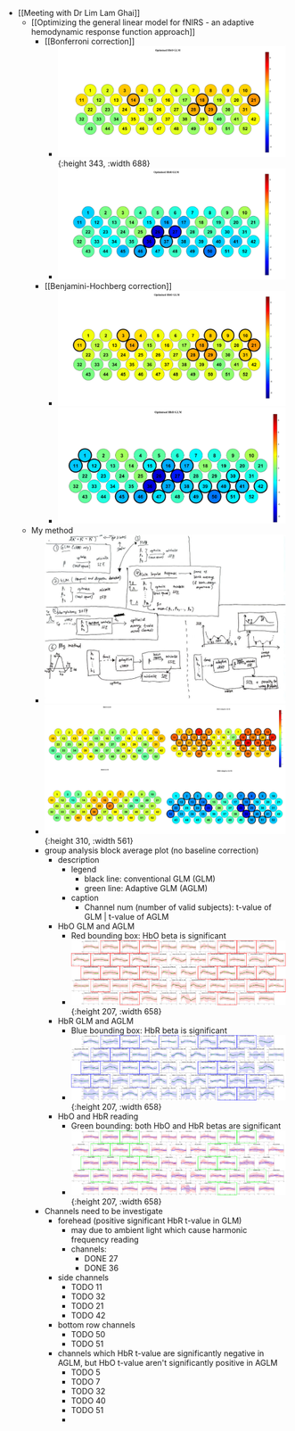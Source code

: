 - [[Meeting with Dr Lim Lam Ghai]]
	- [[Optimizing the general linear model for fNIRS - an adaptive hemodynamic response function approach]]
		- [[Bonferroni correction]]
			- ![image.png](../assets/image_1744758756266_0.png){:height 343, :width 688}
			- ![image.png](../assets/image_1744758746125_0.png)
		- [[Benjamini-Hochberg correction]]
			- ![image.png](../assets/image_1744758815367_0.png)
			- ![image.png](../assets/image_1744758803449_0.png)
	- My method
		- ![12ffa493-8373-47f2-84f1-57c94441ef50.jpg](../assets/12ffa493-8373-47f2-84f1-57c94441ef50_1744767002392_0.jpg)
		- ![journal1-2D_plot.jpg](../assets/journal1-2D_plot_1744759269021_0.jpg){:height 310, :width 561}
		- group analysis block average plot (no baseline correction)
			- description
				- legend
					- black line: conventional GLM (GLM)
					- green line: Adaptive GLM (AGLM)
				- caption
					- Channel num (number of valid subjects): t-value of GLM | t-value of AGLM
			- HbO GLM and AGLM
				- Red bounding box: HbO beta is significant
				- ![combined_image_highlighted.png](../assets/combined_image_highlighted_1744758160503_0.png){:height 207, :width 658}
			- HbR GLM and AGLM
				- Blue bounding box: HbR beta is significant
				- ![combined_image_highlighted.png](../assets/combined_image_highlighted_1744758228344_0.png){:height 207, :width 658}
			- HbO and HbR reading
				- Green bounding: both HbO and HbR betas are significant
				- ![combined_image_highlighted.png](../assets/combined_image_highlighted_1744758255924_0.png){:height 207, :width 658}
		- Channels need to be investigate
			- forehead (positive significant HbR t-value in GLM)
				- may due to ambient light which cause harmonic frequency reading
				- channels:
					- DONE 27
					- DONE 36
			- side channels
				- TODO 11
				- TODO 32
				- TODO 21
				- TODO 42
			- bottom row channels
				- TODO 50
				- TODO 51
			- channels which HbR t-value are significantly negative in AGLM, but HbO t-value aren't significantly positive in AGLM
				- TODO 5
				- TODO 7
				- TODO 32
				- TODO 40
				- TODO 51
				-